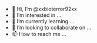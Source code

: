 - 👋 Hi, I’m @xxbioterror92xx
- 👀 I’m interested in ...
- 🌱 I’m currently learning ...
- 💞️ I’m looking to collaborate on ...
- 📫 How to reach me ...

<!---
xxbioterror92xx/xxbioterror92xx is a ✨ special ✨ repository because its `README.md` (this file) appears on your GitHub profile.
You can click the Preview link to take a look at your changes.
--->
